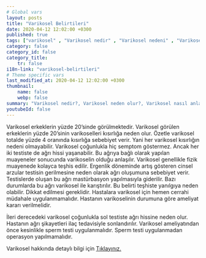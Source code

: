 ```yaml
---
# Global vars
layout: posts
title: "Varikosel Belirtileri"
date: 2020-04-12 12:02:00 +0300
published: true
tags: ["varikosel" , "Varikosel nedir" , "Varikosel nedeni" , "Varikosel nasıl olur" , "varikosel nasıl görünür" , "varikosel oluşumu", "Varikosel teşhis" , "varikosel belirti" , "Varikosel ameliyatı ne zaman" , "Varikosel ameliyatı nedir" , "Varikosel ameliyatı nasıl yapılır" , "Varikosel tedavi" , "varikosel çözümü" , "varikosel ameliyatı" , "varikosel kısırlığı" , "sperm sayısı tedavi" , "sperm sayısı arttırma" ]
category: false
category_id: false
category_title:
    tr: false
i18n-link: "varikosel-belirtileri"
# Theme specific vars
last_modified_at: 2020-04-12 12:02:00 +0300
thumbnail:
    name: false
    webp: false
summary: "Varikosel nedir?, Varikosel neden olur?, Varikosel nasıl anlaşılır?, Varikosel teşhisi? , Varikosel ne zaman ameliyat edilmeli? , Varikosel ameliyatı nedir?,  Varikosel ameliyatı nasıl yapılır?, Varikosel tedavisi?"
youtubeId: false
---
```






Varikosel erkeklerin yüzde 20’sinde görülmektedir. Varikosel görülen erkeklerin yüzde 20’sinin varikoselleri kısırlığa neden olur. Özetle varikosel totalde yüzde 4 oranında kısırlığa sebebiyet verir. Yani her varikosel kısırlığın nedeni olmayabilir. Varikosel çoğunlukla hiç semptom göstermez. Ancak her iki testiste de ağrı hissi yaşanabilir. Bu ağrıya bağlı olarak yapılan muayeneler sonucunda varikoselin olduğu anlaşılır. Varikosel genellikle fizik muayenede kolayca teşhis edilir. Ergenlik döneminde artış gösteren cinsel arzular testisin gerilmesine neden olarak ağrı oluşumuna sebebiyet verir. Testislerde oluşan bu ağrı mastürbasyon yapılmasıyla giderilir. Bazı durumlarda bu ağrı varikosel ile karıştırılır. Bu belirti teşhiste yanılgıya neden olabilir. Dikkat edilmesi gereklidir. Hastalara varikosel için hemen cerrahi müdahale uygulanmamalıdır. Hastanın varikoselinin durumuna göre ameliyat kararı verilmelidir.

İleri derecedeki varikosel çoğunlukla sol testiste ağrı hissine neden olur. Hastanın ağrı şikayetleri ilaç tedavisiyle sonlandırılır. Varikosel ameliyatından önce kesinlikle sperm testi uygulanmalıdır. Sperm testi uygulanmadan operasyon yapılmamalıdır.


Varikosel hakkında detaylı bilgi için [Tıklayınız.](https://www.onoluroloji.com/varikosel)
